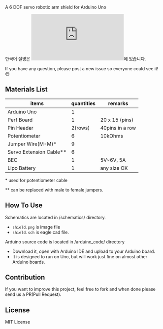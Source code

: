 A 6 DOF servo robotic arm shield for Arduino Uno

한국어 설명은 ![여기](https://github.com/KongdoleProduction/RoboticArmController/blob/master/README_KR.md)에 있습니다.

If you have any question, please post a new issue so everyone could see it! :blush:


## Materials List

items | quantities | remarks
---|---|---
Arduino Uno | 1 |
Perf Board | 1 | 20 x 15 (pins) 
Pin Header | 2(rows) | 40pins in a row
Potentiometer | 6 | 10kOhms
Jumper Wire(M-M)\* | 9 | 
Servo Extension Cable\*\* | 6 | 
BEC | 1 | 5V~6V, 5A
Lipo Battery | 1 | any size OK

\* used for potentiometer cable

\*\* can be replaced with male to female jumpers.

## How To Use

Schematics are located in /schematics/ directory.
- `shield.png` is image file
- `shield.sch` is eagle cad file.

Arduino source code is located in /arduino_code/ directory
- Download it, open with Arduino IDE and upload to your Arduino board.
- It is designed to run on Uno, but will work just fine on almost other Arduino boards.

## Contribution

If you want to improve this project, feel free to fork and when done please send us a PR(Pull Request).

## License

MIT License
